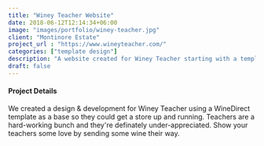```yaml
---
title: "Winey Teacher Website"
date: 2018-06-12T12:14:34+06:00
image: "images/portfolio/winey-teacher.jpg"
client: "Montinore Estate"
project_url : "https://www.wineyteacher.com/"
categories: ["template design"]
description: "A website created for Winey Teacher starting with a template."
draft: false
---
```


#### Project Details

We created a design & development for Winey Teacher using a WineDirect template as a base so they could get a store up and running. Teachers are a hard-working bunch and they're definately under-appreciated. Show your teachers some love by sending some wine their way.
